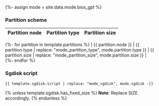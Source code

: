 {%- assign mode = site.data.mode.bios_gpt %}

### Partition scheme

| Partition node       | Partition type       | Partition size       |
| :------------------- | :------------------- | :------------------- |
{%- for partition in template.partitions %}
| {{ partition.node }} | {{ partition.type | replace: "mode_partition_type", mode.partition.type }} | {{ partition.size | replace: "mode_partition_size", mode.partition.size }} |      
{%- endfor %}

### Sgdisk script

```
{{ template.sgdisk.script | replace: "mode_sgdisk", mode.sgdisk -}}
```

{% unless template.sgdisk.has_fixed_size %}
**Note**: Replace SIZE accordingly.
{% endunless %}
